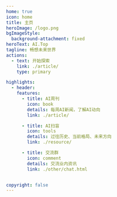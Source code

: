 ```yaml
---
home: true
icon: home
title: 主页
heroImage: /logo.png
bgImageStyle:
  background-attachment: fixed
heroText: AI.Top
tagline: 畅想未来世界
actions:
  - text: 开始探索
    link: ./article/
    type: primary

highlights:
  - header: 
    features: 
      - title: AI周刊
        icon: book
        details: 每周AI新闻，了解AI动向
        link: ./article/

      - title: AI扫盲
        icon: tools
        details: 过往历史、当前格局、未来方向
        link: ./resource/

      - title: 交流群
        icon: comment
        details: 交流业内资讯
        link: ./other/chat.html


copyright: false
---
```


